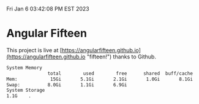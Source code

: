 Fri Jan  6 03:42:08 PM EST 2023

# Angular Fifteen


This project is live at [https://angularfifteen.github.io](https://angularfifteen.github.io "fifteen!") thanks to Github.

```bash
System Memory
               total        used        free      shared  buff/cache   available
Mem:            15Gi       5.1Gi       2.1Gi       1.0Gi       8.1Gi       8.8Gi
Swap:          8.0Gi       1.1Gi       6.9Gi
System Storage
1.1G	.
```
```bash
